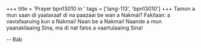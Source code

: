 +++
title = 'Prayer bpn13010 in '
tags = ['lang-113', 'bpn13010']
+++
Tamon a mun saan di yaalaxaaf di na paazaai be wan a Nakmai?  Fakilaan: a vavisfaaruing kun a Nakmai! Naan be a Nakmai!  Naande a mun yaanakilaaing Sina, ma di nat falos a vaartulaaiing Sina!

-- Báb
